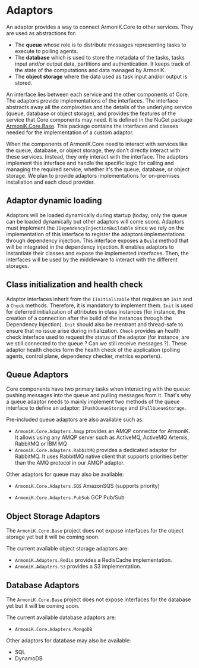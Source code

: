 # Adaptors

An adaptor provides a way to connect ArmoniK.Core to other services. They are used as abstractions for:

- The **queue** whose role is to distribute messages representing tasks to execute to polling agents.
- The **database** which is used to store the metadata of the tasks, tasks input and/or output data, partitions and authentication.
It keeps track of the state of the computations and data managed by ArmoniK.
- The **object storage** where the data used as task input and/or output is stored.

An interface lies between each service and the other components of Core. The adaptors provide implementations of the interfaces. The interface abstracts away all the complexities and the details of the underlying service (queue, database or object storage), and provides the features of the service that Core components may need. It is defined in the NuGet package [ArmoniK.Core.Base](https://www.nuget.org/packages/ArmoniK.Core.Base/). This package contains the interfaces and classes needed for the implementation of a custom adaptor.

When the components of ArmoniK.Core need to interact with services like the queue, database, or object storage, they don’t directly interact with these services. Instead, they only interact with the interface. The adaptors implement this interface and handle the specific logic for calling and managing the required service, whether it's the queue, database, or object storage. We plan to provide adaptors implementations for on-premises installation and each cloud provider.

## Adaptor dynamic loading

Adaptors will be loaded dynamically during startup (today, only the queue can be loaded dynamically but other adaptors will come soon). Adaptors must implement the `IDependencyInjectionBuildable` since we rely on the implementation of this interface to register the adaptors implementations through dependency injection.
This interface exposes a `Build` method that will be integrated in the dependency injection.
It enables adaptors to instantiate their classes and expose the implemented interfaces.
Then, the interfaces will be used by the middleware to interact with the different storages.

## Class initialization and health check

Adaptor interfaces inherit from the `IInitializable` that requires an `Init` and a `Check` methods.
Therefore, it is mandatory to implement them.
`Init` is used for deferred initialization of attributes in class instances (for instance, the creation of a connection after the build of the instances through the Dependency Injection).
`Init` should also be reentrant and thread-safe to ensure that no issue arise during initialization.
`Check` provides an health check interface used to request the status of the adaptor (for instance, are we still connected to the queue ? Can we still receive messages ?).
These adaptor health checks form the health check of the application (polling agents, control plane, dependency checker, metrics exporters).

## Queue Adaptors

Core components have two primary tasks when interacting with the queue: pushing messages into the queue and pulling messages from it. That's why a queue adaptor needs to mainly implement two methods of the queue interface to define an adaptor: `IPushQueueStorage` and `IPullQueueStorage`.

Pre-included queue adaptors are also available such as:

- `ArmoniK.Core.Adapters.Amqp` provides an AMQP connector for ArmoniK.
It allows using any AMQP server such as ActiveMQ, ActiveMQ Artemis, RabbitMQ or IBM MQ
- `ArmoniK.Core.Adapters.RabbitMQ` provides a dedicated adaptor for RabbitMQ.
It uses RabbitMQ native client that supports priorities better than the AMQ protocol in our AMQP adaptor.

Other adaptors for queue may also be available:

- `ArmoniK.Core.Adapters.SQS` AmazonSQS (supports priority)

- `ArmoniK.Core.Adapters.PubSub` GCP Pub/Sub

## Object Storage Adaptors

The `ArmoniK.Core.Base` project does not expose interfaces for the object storage yet but it will be coming soon.

The current available object storage adaptors are:

- `ArmoniK.Adapters.Redis` provides a RedisCache implementation.
- `ArmoniK.Adapters.S3` provides a S3 implementation.

## Database Adaptors

The `ArmoniK.Core.Base` project does not expose interfaces for the database yet but it will be coming soon.

The current available database adaptors are:

- `ArmoniK.Core.Adapters.MongoDB`

Other adaptors for database may also be available:

- SQL
- DynamoDB
